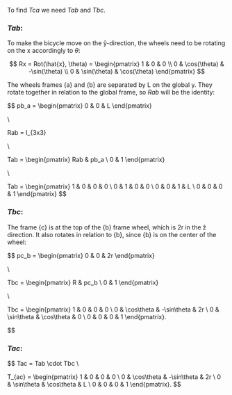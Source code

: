 To find $Tca$ we need $Tab$ and $Tbc$.


### $Tab$:

To make the bicycle move on the ŷ-direction, the wheels need to be rotating on the x accordingly to $\theta$:

$$
Rx = Rot(\hat{x}, \theta) =
\begin{pmatrix}
1 & 0 & 0 \\
0 & \cos(\theta) & -\sin(\theta) \\
0 & \sin(\theta) & \cos(\theta)
\end{pmatrix}
$$

The wheels frames {a} and {b} are separated by L on the global y. They rotate together in relation to the global frame, so $Rab$ will be the identity:

$$
pb_a = 
\begin{pmatrix}
0 & 0 & L
\end{pmatrix}

\\

Rab = I_{3x3}

\\

Tab = 
\begin{pmatrix}
Rab & pb_a \\
0 & 1
\end{pmatrix}

\\

Tab =
\begin{pmatrix}
1 & 0 & 0 & 0 \\
0 & 1 & 0 & 0 \\
0 & 0 & 1 & L \\
0 & 0 & 0 & 1
\end{pmatrix}
$$

### $Tbc$:

The frame {c} is at the top of the {b} frame wheel, which is 2r in the ẑ direction. It also rotates in relation to {b}, since {b} is on the center of the wheel:

$$
pc_b = 
\begin{pmatrix}
0 & 0 & 2r 
\end{pmatrix}

\\

Tbc = 
\begin{pmatrix}
R & pc_b \\
0 & 1
\end{pmatrix}

\\

Tbc =
\begin{pmatrix}
1 & 0 & 0 & 0 \\
0 & \cos\theta & -\sin\theta & 2r \\
0 & \sin\theta & \cos\theta & 0 \\
0 & 0 & 0 & 1
\end{pmatrix}.



$$

### $Tac$:

$$
Tac = Tab \cdot Tbc \\

T_{ac} =
\begin{pmatrix}
1 & 0 & 0 & 0 \\
0 & \cos\theta & -\sin\theta & 2r \\
0 & \sin\theta & \cos\theta & L \\
0 & 0 & 0 & 1
\end{pmatrix}.
$$
